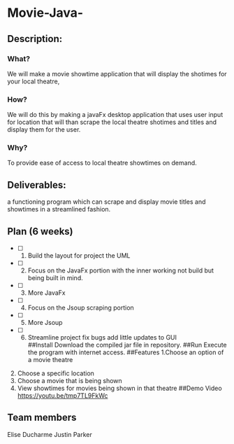 # Movie-Java-
## **Description:**
### **What?**
We will make a movie showtime application that will display the shotimes for your local theatre, 
### **How?** 
We will do this by making a javaFx desktop application that uses user input for location that will than scrape the local theatre shotimes and titles and display them for the user.  
### **Why?**
To provide ease of access to local theatre showtimes on demand.
## **Deliverables:**
a functioning program which can scrape and display movie titles and showtimes in a streamlined fashion.
## **Plan (6 weeks)**
- [ ] 1. Build the layout for project the UML
- [ ] 2. Focus on the JavaFx portion with the inner working not build but being built in mind.
- [ ] 3. More JavaFx
- [ ] 4. Focus on the Jsoup scraping portion
- [ ] 5. More Jsoup
- [ ] 6. Streamline project fix bugs add little updates to GUI  
##Install
Download the compiled jar file in repository.
##Run
Execute the program with internet access.
##Features
1.Choose an option of a movie theatre
2. Choose a specific location
3. Choose a movie that is being shown
4. View showtimes for movies being shown in that theatre
##Demo Video
https://youtu.be/tmp7TL9FkWc

## **Team members**
Elise Ducharme
Justin Parker
